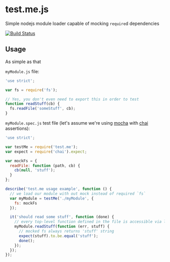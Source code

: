 # test.me.js

Simple nodejs module loader capable of mocking `require`d dependencies

[![Build Status](https://travis-ci.org/nyrkovalex/test.me.js.svg?branch=master)](https://travis-ci.org/nyrkovalex/test.me.js)

## Usage

As simple as that

`myModule.js` file:

```javascript
'use strict';

var fs = require('fs');

// Yes, you don't even need to export this in order to test
function readStuff(cb) {
  fs.readFile('someStuff', cb);
}
```

`myModule.spec.js` test file (let's assume we're using [mocha](http://mochajs.org/)
with [chai](http://chaijs.com/) assertions):

```javascript
'use strict';

var testMe = require('test.me');
var expect = require('chai').expect;

var mockFs = {
  readFile: function (path, cb) {
    cb(null, 'stuff');
  }
};

describe('test.me usage example', function () {
  // we load our module with out mock instead of required `fs`
  var myModule = testMe('./myModule', {
    fs: mockFs
  });

  it('should read some stuff', function (done) {
    // every top-level function defined in the file is accessible via loaded object
    myModule.readStuff(function (err, stuff) {
      // mocked fs always returns 'stuff' string
      expect(stuff).to.be.equal('stuff');
      done();
    });
  });
});
```
